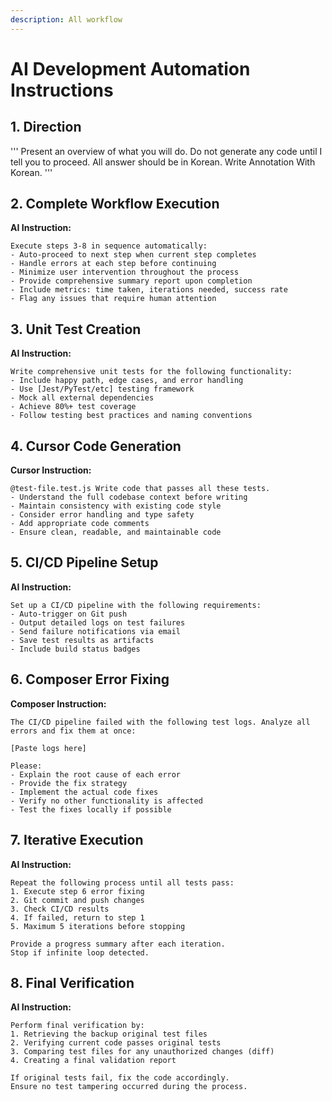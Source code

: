 ```yaml
---
description: All workflow
---
```


# AI Development Automation Instructions

## 1. Direction
'''
Present an overview of what you will do.
Do not generate any code until I tell you to proceed.
All answer should be in Korean.
Write Annotation With Korean.
'''

## 2. Complete Workflow Execution
**AI Instruction:**
```
Execute steps 3-8 in sequence automatically:
- Auto-proceed to next step when current step completes
- Handle errors at each step before continuing
- Minimize user intervention throughout the process
- Provide comprehensive summary report upon completion
- Include metrics: time taken, iterations needed, success rate
- Flag any issues that require human attention
```

## 3. Unit Test Creation
**AI Instruction:**
```
Write comprehensive unit tests for the following functionality:
- Include happy path, edge cases, and error handling
- Use [Jest/PyTest/etc] testing framework
- Mock all external dependencies
- Achieve 80%+ test coverage
- Follow testing best practices and naming conventions
```

## 4. Cursor Code Generation
**Cursor Instruction:**
```
@test-file.test.js Write code that passes all these tests.
- Understand the full codebase context before writing
- Maintain consistency with existing code style
- Consider error handling and type safety
- Add appropriate code comments
- Ensure clean, readable, and maintainable code
```

## 5. CI/CD Pipeline Setup
**AI Instruction:**
```
Set up a CI/CD pipeline with the following requirements:
- Auto-trigger on Git push
- Output detailed logs on test failures
- Send failure notifications via email
- Save test results as artifacts
- Include build status badges
```

## 6. Composer Error Fixing
**Composer Instruction:**
```
The CI/CD pipeline failed with the following test logs. Analyze all errors and fix them at once:

[Paste logs here]

Please:
- Explain the root cause of each error
- Provide the fix strategy
- Implement the actual code fixes
- Verify no other functionality is affected
- Test the fixes locally if possible
```

## 7. Iterative Execution
**AI Instruction:**
```
Repeat the following process until all tests pass:
1. Execute step 6 error fixing
2. Git commit and push changes
3. Check CI/CD results
4. If failed, return to step 1
5. Maximum 5 iterations before stopping

Provide a progress summary after each iteration.
Stop if infinite loop detected.
```

## 8. Final Verification
**AI Instruction:**
```
Perform final verification by:
1. Retrieving the backup original test files
2. Verifying current code passes original tests
3. Comparing test files for any unauthorized changes (diff)
4. Creating a final validation report

If original tests fail, fix the code accordingly.
Ensure no test tampering occurred during the process.
```